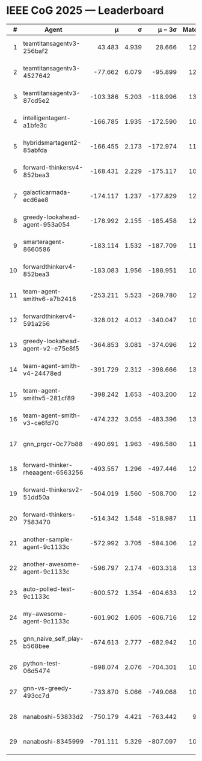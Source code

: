 # IEEE CoG 2025 — Leaderboard

| # | Agent | μ | σ | μ − 3σ | Matches | Updated |
|---:|---|---:|---:|---:|---:|---|
| 1 | teamtitansagentv3-256baf2 | 43.483 | 4.939 | 28.666 | 12780 | 2025-08-21 19:54 |
| 2 | teamtitansagentv3-4527642 | -77.662 | 6.079 | -95.899 | 12294 | 2025-08-21 19:54 |
| 3 | teamtitansagentv3-87cd5e2 | -103.386 | 5.203 | -118.996 | 13646 | 2025-08-21 19:54 |
| 4 | intelligentagent-a1bfe3c | -166.785 | 1.935 | -172.590 | 10702 | 2025-08-21 19:54 |
| 5 | hybridsmartagent2-85abfda | -166.455 | 2.173 | -172.974 | 11297 | 2025-08-21 19:54 |
| 6 | forward-thinkersv4-852bea3 | -168.431 | 2.229 | -175.117 | 10282 | 2025-08-21 19:54 |
| 7 | galacticarmada-ecd6ae8 | -174.117 | 1.237 | -177.829 | 12180 | 2025-08-21 19:54 |
| 8 | greedy-lookahead-agent-953a054 | -178.992 | 2.155 | -185.458 | 12240 | 2025-08-21 19:54 |
| 9 | smarteragent-8660586 | -183.114 | 1.532 | -187.709 | 11015 | 2025-08-21 19:54 |
| 10 | forwardthinkerv4-852bea3 | -183.083 | 1.956 | -188.951 | 10242 | 2025-08-21 19:54 |
| 11 | team-agent-smithv6-a7b2416 | -253.211 | 5.523 | -269.780 | 12260 | 2025-08-21 19:54 |
| 12 | forwardthinkerv4-591a256 | -328.012 | 4.012 | -340.047 | 10686 | 2025-08-21 19:54 |
| 13 | greedy-lookahead-agent-v2-e75e8f5 | -364.853 | 3.081 | -374.096 | 12640 | 2025-08-21 19:54 |
| 14 | team-agent-smith-v4-24478ed | -391.729 | 2.312 | -398.666 | 13202 | 2025-08-21 19:54 |
| 15 | team-agent-smithv5-281cf89 | -398.242 | 1.653 | -403.200 | 12960 | 2025-08-21 19:54 |
| 16 | team-agent-smith-v3-ce6fd70 | -474.232 | 3.055 | -483.396 | 13822 | 2025-08-21 19:54 |
| 17 | gnn_prgcr-0c77b88 | -490.691 | 1.963 | -496.580 | 11670 | 2025-08-21 19:54 |
| 18 | forward-thinker-rheaagent-6563256 | -493.557 | 1.296 | -497.446 | 12364 | 2025-08-21 19:54 |
| 19 | forward-thinkersv2-51dd50a | -504.019 | 1.560 | -508.700 | 12584 | 2025-08-21 19:54 |
| 20 | forward-thinkers-7583470 | -514.342 | 1.548 | -518.987 | 11980 | 2025-08-21 19:54 |
| 21 | another-sample-agent-9c1133c | -572.992 | 3.705 | -584.106 | 12740 | 2025-08-21 19:54 |
| 22 | another-awesome-agent-9c1133c | -596.797 | 2.174 | -603.318 | 13320 | 2025-08-21 19:54 |
| 23 | auto-polled-test-9c1133c | -600.572 | 1.354 | -604.633 | 12200 | 2025-08-21 19:54 |
| 24 | my-awesome-agent-9c1133c | -601.902 | 1.605 | -606.716 | 12940 | 2025-08-21 19:54 |
| 25 | gnn_naive_self_play-b568bee | -674.613 | 2.777 | -682.942 | 10300 | 2025-08-21 19:54 |
| 26 | python-test-06d5474 | -698.074 | 2.076 | -704.301 | 10580 | 2025-08-21 19:54 |
| 27 | gnn-vs-greedy-493cc7d | -733.870 | 5.066 | -749.068 | 10260 | 2025-08-21 19:54 |
| 28 | nanaboshi-53833d2 | -750.179 | 4.421 | -763.442 | 9900 | 2025-08-21 19:54 |
| 29 | nanaboshi-8345999 | -791.111 | 5.329 | -807.097 | 10490 | 2025-08-21 19:54 |
